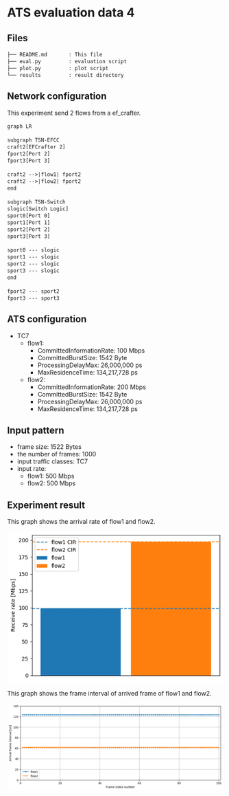 # ATS evaluation data 4

## Files

```
├── README.md       : This file
├── eval.py         : evaluation script
├── plot.py         : plot script
└── results         : result directory
```

## Network configuration

This experiment send 2 flows from a ef_crafter.

```mermaid
graph LR

subgraph TSN-EFCC
craft2[EFCrafter 2]
fport2[Port 2]
fport3[Port 3]

craft2 -->|flow1| fport2
craft2 -->|flow2| fport2
end

subgraph TSN-Switch
slogic[Switch Logic]
sport0[Port 0]
sport1[Port 1]
sport2[Port 2]
sport3[Port 3]

sport0 --- slogic
sport1 --- slogic
sport2 --- slogic
sport3 --- slogic
end

fport2 --- sport2
fport3 --- sport3
```

## ATS configuration

- TC7
  - flow1: 
    - CommittedInformationRate: 100 Mbps
    - CommittedBurstSize: 1542 Byte
    - ProcessingDelayMax: 26,000,000 ps
    - MaxResidenceTime: 134,217,728 ps
  - flow2: 
    - CommittedInformationRate: 200 Mbps
    - CommittedBurstSize: 1542 Byte
    - ProcessingDelayMax: 26,000,000 ps
    - MaxResidenceTime: 134,217,728 ps

## Input pattern

- frame size: 1522 Bytes
- the number of frames: 1000
- input traffic classes: TC7
- input rate:
  - flow1: 500 Mbps
  - flow2: 500 Mbps

## Experiment result

This graph shows the arrival rate of flow1 and flow2.

![](./results/receive_rate.png)

This graph shows the frame interval of arrived frame of flow1 and flow2.

![](./results/interval.png)

